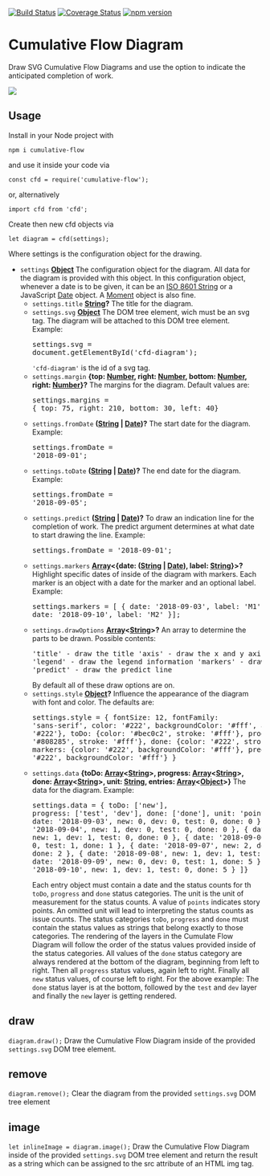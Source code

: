 [![Build Status](https://travis-ci.com/ulfschneider/cumulative-flow.svg?branch=master)](https://travis-ci.com/ulfschneider/cumulative-flow) [![Coverage Status](https://coveralls.io/repos/github/ulfschneider/cumulative-flow/badge.svg?branch=master)](https://coveralls.io/github/ulfschneider/cumulative-flow?branch=master) [![npm version](https://badge.fury.io/js/cumulative-flow.svg)](https://badge.fury.io/js/cumulative-flow)

# Cumulative Flow Diagram

Draw SVG Cumulative Flow Diagrams and use the option to indicate the anticipated completion of work.

<img src="https://raw.githubusercontent.com/ulfschneider/cumulative-flow/master/cfd.png"/>

## Usage

Install in your Node project with 
```
npm i cumulative-flow
``` 
and use it inside your code via 
```
const cfd = require('cumulative-flow');
```
or, alternatively 
```
import cfd from 'cfd';
```

Create then new cfd objects via
```
let diagram = cfd(settings);
```
Where settings is the configuration object for the drawing.

-   `settings` **[Object][6]** The configuration object for the diagram.
    All data for the diagram is provided with this object.
    In this configuration object, whenever a date is to be given,
    it can be an [ISO 8601 String][7]
    or a JavaScript [Date][8] object.
    A [Moment][9] object is also fine.
    -   `settings.title` **[String][10]?** The title for the diagram.
    -   `settings.svg` **[Object][6]** The DOM tree element, wich must be an svg tag.
        The diagram will be attached to this DOM tree element. Example:<pre>settings.svg = document.getElementById('cfd-diagram');</pre><code>'cfd-diagram'</code> is the id of a svg tag.
    -   `settings.margin` **{top: [Number][11], right: [Number][11], bottom: [Number][11], right: [Number][11]}?** The margins for the diagram. Default values are:<pre>settings.margins = {
        top: 75,
        right: 210,
        bottom: 30,
        left:  40}
        </pre>
    -   `settings.fromDate` **([String][10] \| [Date][12])?** The start date for the diagram. Example:<pre>settings.fromDate = '2018-09-01';</pre>
    -   `settings.toDate` **([String][10] \| [Date][12])?** The end date for the diagram. Example:<pre>settings.fromDate = '2018-09-05';</pre>
    -   `settings.predict` **([String][10] \| [Date][12])?** To draw an indication line for the completion of work.
        The predict argument determines at what date to start drawing the line. Example:<pre>settings.fromDate = '2018-09-01';</pre>
    -   `settings.markers` **[Array][13]&lt;{date: ([String][10] \| [Date][12]), label: [String][10]}>?** Highlight specific dates of inside of the diagram
        with markers. Each marker is an object with a date for the marker and an optional label. Example:<pre>settings.markers = [
        { date: '2018-09-03', label: 'M1' },
        { date: '2018-09-10', label: 'M2' }];</pre>
    -   `settings.drawOptions` **[Array][13]&lt;[String][10]>?** An array to determine the parts to be drawn. Possible contents:<pre>'title' - draw the title
        'axis' - draw the x and y axis
        'legend' - draw the legend information
        'markers' - draw the markers
        'predict' - draw the predict line
        </pre> By default all of these draw options are on.
    -   `settings.style` **[Object][6]?** Influence the appearance of the diagram with font and color. The defaults are:<pre>settings.style = {
        fontSize: 12,
        fontFamily: 'sans-serif',
        color: '#222',
        backgroundColor: '#fff',
        axis: {color: '#222'},
        toDo: {color: '#bec0c2', stroke: '#fff'},
        progress: {color: '#808285', stroke: '#fff'},
        done: {color: '#222', stroke: '#fff'},
        markers: {color: '#222', backgroundColor: '#fff'},
        predict: {color: '#222', backgroundColor: '#fff'}
        }</pre>
    -   `settings.data` **{toDo: [Array][13]&lt;[String][10]>, progress: [Array][13]&lt;[String][10]>, done: [Array][13]&lt;[String][10]>, unit: [String][10], entries: [Array][13]&lt;[Object][6]>}** The data for the diagram. Example:<pre>settings.data = {
        toDo: ['new'],
        progress: ['test', 'dev'],
        done: ['done'],
        unit: 'points',
        entries: [
        { date: '2018-09-03', new: 0, dev: 0, test: 0, done: 0 },
        { date: '2018-09-04', new: 1, dev: 0, test: 0, done: 0 },
        { date: '2018-09-05', new: 1, dev: 1, test: 0, done: 0 },
        { date: '2018-09-06', new: 1, dev: 0, test: 1, done: 1 },
        { date: '2018-09-07', new: 2, dev: 1, test: 0, done: 2 },
        { date: '2018-09-08', new: 1, dev: 1, test: 2, done: 2 },
        { date: '2018-09-09', new: 0, dev: 0, test: 1, done: 5 },
        { date: '2018-09-10', new: 1, dev: 1, test: 0, done: 5 }
        ]}</pre>Each entry object must contain a date and the status counts for th
        <code>toDo</code>, <code>progress</code> and <code>done</code> status categories.
        The unit is the unit of measurement for the status counts.
        A value of <code>points</code> indicates story points.
        An omitted unit will lead to interpreting the status counts as issue counts.
        The status categories <code>toDo</code>, <code>progress</code> and <code>done</code>
        must contain the status values as strings that belong exactly to those categories.
        The rendering of the layers in the Cumulate Flow Diagram will follow the order
        of the status values provided inside of the status categories. All values of the
        <code>done</code> status category are always rendered at the bottom of the diagram,
        beginning from left to right. Then all <code>progress</code> status values, again left to right.
        Finally all <code>new</code> status values, of course left to right.
        For the above example: The <code>done</code> status layer is at the bottom, followed by
        the <code>test</code> and <code>dev</code> layer
        and finally the <code>new</code> layer is getting rendered.

## draw
```diagram.draw();```
Draw the Cumulative Flow Diagram inside of the provided <code>settings.svg</code> DOM tree element.

## remove
```diagram.remove();```
Clear the diagram from the provided <code>settings.svg</code> DOM tree element

## image
```let inlineImage = diagram.image();```
Draw the Cumulative Flow Diagram inside of the provided <code>settings.svg</code> DOM tree element
and return the result as a string which can be assigned to the src attribute of an HTML img tag.

[1]: #cfd

[2]: #parameters

[3]: #draw

[4]: #remove

[5]: #image

[6]: https://developer.mozilla.org/docs/Web/JavaScript/Reference/Global_Objects/Object

[7]: https://en.wikipedia.org/wiki/ISO_8601

[8]: https://developer.mozilla.org/de/docs/Web/JavaScript/Reference/Global_Objects/Date

[9]: https://momentjs.com

[10]: https://developer.mozilla.org/docs/Web/JavaScript/Reference/Global_Objects/String

[11]: https://developer.mozilla.org/docs/Web/JavaScript/Reference/Global_Objects/Number

[12]: https://developer.mozilla.org/docs/Web/JavaScript/Reference/Global_Objects/Date

[13]: https://developer.mozilla.org/docs/Web/JavaScript/Reference/Global_Objects/Array